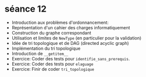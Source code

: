 # séance 12

- Introduction aux problèmes d'ordonnancement:
- Représentation d'un cahier des charges informatiquement
- Construction du graphe correspondant
- Utilisation et limites de `NewType` (en particulier pour la validation)
- Idée de tri topologique et de DAG (directed acyclic graph)
- Implémentation du tri topologique
- Introduction de `__getitem__`
- Exercice: Coder des tests pour `identifie_sans_prerequis`.
- Exercice: Coder des tests pour `elaguage`
- Exercice: Finir de coder `tri_topologique`
